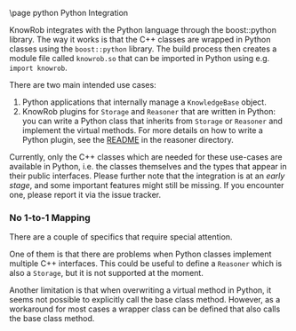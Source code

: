 \page python Python Integration

KnowRob integrates with the Python language through the boost::python library.
The way it works is that the C++ classes are wrapped in Python classes
using the `boost::python` library.
The build process then creates a module file called `knowrob.so` that can be imported
in Python using e.g. `import knowrob`.

There are two main intended use cases:
1. Python applications that internally manage a `KnowledgeBase` object.
2. KnowRob plugins for `Storage` and `Reasoner` that are written in Python: 
  you can write a Python class that inherits from `Storage` or `Reasoner`
  and implement the virtual methods. For more details on how to write a Python plugin,
  see the [README](../../reasoner/README.md) in the reasoner directory.

Currently, only the C++ classes which are needed for these use-cases are available
in Python, i.e. the classes themselves and the types that appear in their public
interfaces.
Please further note that the integration is at an *early stage*, and some important
features might still be missing. If you encounter one, please report it via the issue tracker.

### No 1-to-1 Mapping

There are a couple of specifics that require special attention.

One of them is that there are problems when Python classes implement
multiple C++ interfaces. This could be useful to define a `Reasoner` which
is also a `Storage`, but it is not supported at the moment.

Another limitation is that when overwriting a virtual method in Python, it seems
not possible to explicitly call the base class method.
However, as a workaround for most cases a wrapper class can be defined that also
calls the base class method.
